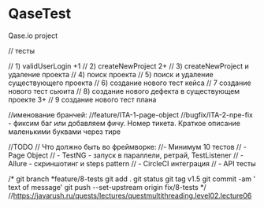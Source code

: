 # QaseTest
Qase.io project



// тесты

// 1) validUserLogin +1
// 2) createNewProject 2+
// 3) createNewProject и удаление проекта
// 4) поиск проекта
// 5) поиск и удаление существующего проекта
// 6) создание нового тест кейса
// 7 создание нового тест сьюита
// 8) создание нового дефекта в существующем проекте 3+
// 9 создание нового тест плана

//именование бранчей:
//feature/ITA-1-page-object
//bugfix/ITA-2-npe-fix - фиксим баг или добавляем фичу. Номер тикета. Краткое описание маленькими буквами через тире

//TODO
// Что должно быть во фреймворке:
//- Минимум 10 тестов
//        - Page Object
//        - TestNG - запуск в параллели, ретрай, TestListener
//        - Allure - скриншотинг и steps pattern
//        - CircleCI интеграция
//        - API тесты

/*
git branch *feature/8-tests
git add .
git status
git tag v1.5
git commit -am ' text of message'
git push --set-upstream origin fix/8-tests
 */
//https://javarush.ru/quests/lectures/questmultithreading.level02.lecture06
